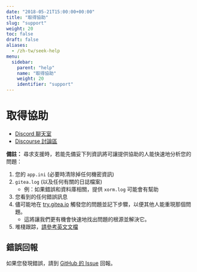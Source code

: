 ```yaml
---
date: "2018-05-21T15:00:00+00:00"
title: "取得協助"
slug: "support"
weight: 20
toc: false
draft: false
aliases:
  - /zh-tw/seek-help
menu:
  sidebar:
    parent: "help"
    name: "取得協助"
    weight: 20
    identifier: "support"
---
```


# 取得協助

- [Discord 聊天室](https://discord.gg/Gitea)
- [Discourse 討論區](https://discourse.gitea.io/)

**備註：** 尋求支援時，若能先備妥下列資訊將可讓提供協助的人能快速地分析您的問題：

1. 您的 `app.ini` (必要時清除掉任何機密資訊)
2. `gitea.log` (以及任何有關的日誌檔案)
    - 例：如果錯誤和資料庫相關，提供 `xorm.log` 可能會有幫助
3. 您看到的任何錯誤訊息
4. 儘可能地在 [try.gitea.io](https://try.gitea.io) 觸發您的問題並記下步驟，以便其他人能重現那個問題。
    - 這將讓我們更有機會快速地找出問題的根源並解決它。
5. 堆棧跟踪，[請參考英文文檔](https://docs.gitea.io/en-us/seek-help/)

## 錯誤回報

如果您發現錯誤，請到 [GitHub 的 Issue](https://github.com/go-gitea/gitea/issues) 回報。
